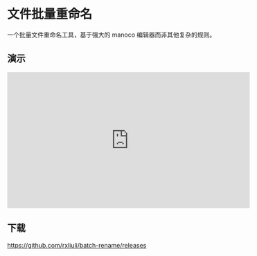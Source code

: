 # 文件批量重命名

一个批量文件重命名工具，基于强大的 manoco 编辑器而非其他复杂的规则。

## 演示

<iframe width="560" height="315" src="https://www.youtube.com/embed/PL3mft8DEHg" title="YouTube video player" frameborder="0" allow="accelerometer; autoplay; clipboard-write; encrypted-media; gyroscope; picture-in-picture; web-share" allowfullscreen></iframe>

## 下载

<https://github.com/rxliuli/batch-rename/releases>
